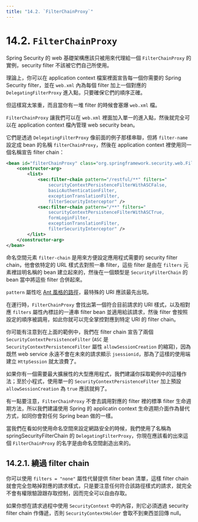 ```yaml
---
title: "14.2. `FilterChainProxy`"
---
```


# 14.2. `FilterChainProxy`

Spring Security 的 web 基礎架構應該只被用來代理給一個 `FilterChainProxy` 的實例，security filter 不該被它們自己所使用。

理論上，你可以在 application context 檔案裡面宣告每一個你需要的 Spring Security filter，並在 `web.xml` 內為每個 filter 加上一個對應的 `DelegatingFilterProxy` 進入點，只要確保它們的順序正確。

但這樣寫太笨重，而且當你有一堆 filter 的時候會塞爆 `web.xml` 檔。

`FilterChainProxy` 讓我們可以在 `web.xml` 裡面加入單一的進入點，然後就完全可以在 application context 檔內管理 web security bean。

它們是透過 `DelegatingFilterProxy` 像前面的例子那樣串聯，但將 `filter-name` 設定成 bean 的名稱 `filterChainProxy`，然後在 application context 裡使用同一個名稱宣告 filter chain：

```xml
<bean id="filterChainProxy" class="org.springframework.security.web.FilterChainProxy">
    <constructor-arg>
        <list>
            <sec:filter-chain pattern="/restful/**" filters="
                securityContextPersistenceFilterWithASCFalse,
                basicAuthenticationFilter,
                exceptionTranslationFilter,
                filterSecurityInterceptor" />
            <sec:filter-chain pattern="/**" filters="
                securityContextPersistenceFilterWithASCTrue,
                formLoginFilter,
                exceptionTranslationFilter,
                filterSecurityInterceptor" />
        </list>
    </constructor-arg>
</bean>
```

命名空間元素 `filter-chain` 是用來方便設定應用程式需要的 security filter chain，他會依特定的 URL 樣式去對照一串 filter，這些 filter 是由在 `filters` 元素裡註明名稱的 bean 建立起來的，然後在一個類型是 `SecurityFilterChain` 的 bean 當中將這些 filter 合併起來。

`pattern` 屬性吃 [Ant 風格的路徑](https://docs.spring.io/spring/docs/current/javadoc-api/org/springframework/util/AntPathMatcher.html)，最特殊的 URI 應該最先出現。

在運行時，`FilterChainProxy` 會找出第一個符合目前請求的 URI 樣式，以及相對應 `filters` 屬性內標註的一連串 filter bean 並適用給該請求，然後 filter 會按照設定的順序被調用，如此你就可以完全掌控對應到特定 URI 的 filter chain。

你可能有注意到在上面的範例中，我們在 filter chain 宣告了兩個 `SecurityContextPersistenceFilter` (`ASC` 是 `SecurityContextPersistenceFilter` 屬性 `allowSessionCreation` 的縮寫)，因為既然 web service 永遠不會在未來的請求顯示 `jsessionid`，那為了這樣的使用端建立 `HttpSession` 就太浪費了。

如果你有一個需要最大擴展性的大型應用程式，我們建議你採取範例中的這種作法；至於小程式，使用單一的 `SecurityContextPersistenceFilter` 加上預設 `allowSessionCreation` 為 `true` 應該就夠了。

有一點要注意，`FilterChainProxy` 不會去調用對應的 filter 裡的標準 filter 生命週期方法，所以我們建議使用 Spring 的 applicatin context 生命週期介面作為替代方式，如同你會對任何 Spring bean 做的一樣。

當我們在看如何使用命名空間來設定網路安全的時候，我們使用了名稱為 springSecurityFilterChain 的 `DelegatingFilterProxy`，你現在應該看的出來這個 `FilterChainProxy` 的名字是由命名空間創造出來的。

## 14.2.1. 繞過 filter chain

你可以使用 `filters = "none"` 屬性代替提供 filter bean 清單，這樣 filter chain 就會完全忽略掉對應的請求樣式，只是要注意任何符合該路徑樣式的請求，就完全不會有權限驗證跟存取控制，因而完全可以自由存取。

如果你想在請求過程中使用 `SecurityContext` 中的內容，則它必須透過 security filter chain 作傳遞，否則 `SecurityContextHolder` 會取不到東西並回傳 null。